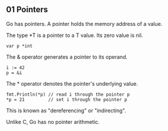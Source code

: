 ## 01 Pointers

Go has pointers. A pointer holds the memory address of a value.

The type *T is a pointer to a T value. Its zero value is nil.

	var p *int
The & operator generates a pointer to its operand.

	i := 42
	p = &i

The * operator denotes the pointer's underlying value.

	fmt.Println(*p) // read i through the pointer p
	*p = 21         // set i through the pointer p

This is known as "dereferencing" or "indirecting".

Unlike C, Go has no pointer arithmetic.

